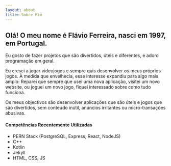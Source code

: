 ```yaml
---
layout: about
title: Sobre Mim
---
```


## Olá! O meu nome é Flávio Ferreira, nasci em 1997, em Portugal.

Eu gosto de fazer projetos que são divertidos, úteis e diferentes, e adoro programação em geral.

Eu cresci a jogar videojogos e sempre quis desenvolver os meus próprios jogos. À medida que envelhecia, esse interesse expandiu para algo mais amplo:
Reparei que sempre que usei uma nova aplicação, visitei um novo website, ou joguei um novo jogo, fiquei interessado sobre como tudo funciona.

Os meus objectivos são desenvolver aplicações que são úteis e jogos que são divertidos, sem conteúdo inútil, anúncios irritantes ou micro-transações abusivas.

#### Competências Recentemente Utilizadas
- PERN Stack (PostgreSQL, Express, React, NodeJS)
- C++
- Kotlin
- Jekyll
- HTML, CSS, JS